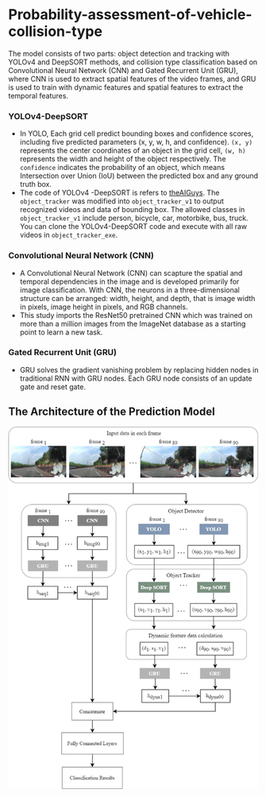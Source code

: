 Probability-assessment-of-vehicle-collision-type
=
The model consists of two parts: object detection and tracking with YOLOv4 and DeepSORT methods, and collision type classification based on Convolutional Neural Network (CNN) and Gated Recurrent Unit (GRU), where CNN is used to extract spatial features of the video frames, and GRU is used to train with dynamic features and spatial features to extract the temporal features.

### YOLOv4-DeepSORT
* In YOLO, Each grid cell predict bounding boxes and confidence scores, including five predicted parameters (x, y, w, h, and confidence). `(x, y)` represents the center coordinates of an object in the grid cell, `(w, h)` represents the width and height of the object respectively. The `confidence` indicates the probability of an object, which means Intersection over Union (IoU) between the predicted box and any ground truth box.<br>
* The code of YOLOv4 -DeepSORT is refers to [theAIGuys](https://github.com/theAIGuysCode/yolov4-deepsort). The `object_tracker` was modified into `object_tracker_v1` to output recognized videos and data of bounding box. The allowed classes in `object_tracker_v1` include person, bicycle, car, motorbike, bus, truck. You can clone the YOLOv4-DeepSORT code and execute with all raw videos in `object_tracker_exe`.

### Convolutional Neural Network (CNN)
* A Convolutional Neural Network (CNN) can scapture the spatial and temporal dependencies in the image and is developed primarily for image classification. With CNN, the neurons in a three-dimensional structure can be arranged: width, height, and depth, that is image width in pixels, image height in pixels, and RGB channels.
* This study imports the ResNet50 pretrained CNN which was trained on more than a million images from the ImageNet database as a starting point to learn a new task.

### Gated Recurrent Unit (GRU)
*  GRU solves the gradient vanishing problem by replacing hidden nodes in traditional RNN with GRU nodes. Each GRU node consists of an update gate and reset gate.

## The Architecture of the Prediction Model
![image](https://github.com/ChuangChuangYao/Probability-assessment-of-vehicle-collision-type/blob/9cd99fa237d0469b0b0bebb6ae72014ec106440e/architecture%20of%20the%20method.png)
